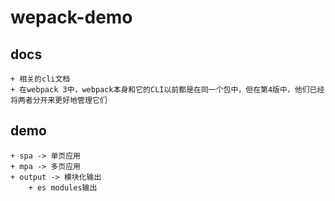 # wepack-demo

## docs
    + 相关的cli文档
    + 在webpack 3中，webpack本身和它的CLI以前都是在同一个包中，但在第4版中，他们已经将两者分开来更好地管理它们

## demo
    + spa -> 单页应用
    + mpa -> 多页应用
    + output -> 模块化输出
        + es modules输出